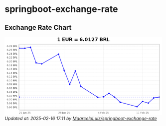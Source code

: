 # springboot-exchange-rate

<!-- EXCHANGE-RATE-START -->
## Exchange Rate Chart

![Exchange Rate Chart](charts/chart.png)*Updated at: 2025-02-16 17:11 by [MaarceloLuiz/springboot-exchange-rate](https://github.com/MaarceloLuiz/springboot-exchange-rate)*


<!-- EXCHANGE-RATE-END -->
